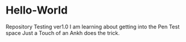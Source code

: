 # Hello-World
Repository Testing ver1.0
I am learning about getting into the Pen Test space
Just a Touch of an Ankh does the trick.
